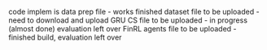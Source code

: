 code implem is data prep file - works finished
dataset file to be uploaded - need to download and upload
GRU CS file to be uploaded - in progress (almost done) evaluation left over
FinRL agents file to be uploaded - finished build, evaluation left over
